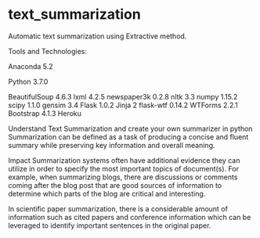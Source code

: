 # text_summarization
Automatic text summarization using Extractive method.

Tools and Technologies:


Anaconda 5.2

Python 3.7.0

BeautifulSoup 4.6.3
lxml 4.2.5
newspaper3k 0.2.8
nltk 3.3
numpy 1.15.2
scipy 1.1.0
gensim 3.4
Flask 1.0.2
Jinja 2
flask-wtf 0.14.2
WTForms 2.2.1
Bootstrap 4.1.3
Heroku

Understand Text Summarization and create your own summarizer in python
Summarization can be defined as a task of producing a concise and fluent summary while preserving key information and overall meaning.

Impact Summarization systems often have additional evidence they can utilize in order to specify the most important topics of document(s). For example, when summarizing blogs, there are discussions or comments coming after the blog post that are good sources of information to determine which parts of the blog are critical and interesting.

In scientific paper summarization, there is a considerable amount of information such as cited papers and conference information which can be leveraged to identify important sentences in the original paper.
